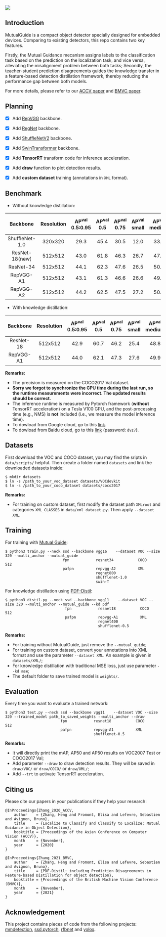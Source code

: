 <img align="center" src="https://github.com/zhangheng19931123/MutualGuide/blob/master/doc/mg.svg">

## Introduction
MutualGuide is a compact object detector specially designed for embedded devices. Comparing to existing detectors, this repo contains two key features. 

Firstly, the Mutual Guidance mecanism assigns labels to the classification task based on the prediction on the localization task, and vice versa, alleviating the misalignment problem between both tasks; Secondly, the teacher-student prediction disagreements guides the knowledge transfer in a feature-based detection distillation framework, thereby reducing the performance gap between both models.

For more details, please refer to our [ACCV paper](https://openaccess.thecvf.com/content/ACCV2020/html/Zhang_Localize_to_Classify_and_Classify_to_Localize_Mutual_Guidance_in_ACCV_2020_paper.html) and [BMVC paper](https://www.bmvc2021.com/).

## Planning
- [x] Add [RepVGG](https://arxiv.org/abs/2101.03697) backbone.
- [x] Add [RegNet](https://arxiv.org/abs/2003.13678) backbone.
- [x] Add [ShuffleNetV2](https://arxiv.org/abs/1807.11164) backbone.
- [x] Add [SwinTransformer](https://arxiv.org/abs/2103.14030) backbone.
- [x] Add **TensorRT** transform code for inference acceleration.
- [x] Add **draw** function to plot detection results.
- [x] Add **custom dataset** training (annotations in `XML` format).


## Benchmark

- Without knowledge distillation:


| **Backbone** | **Resolution** | **AP<sup>val**<br>0.5:0.95 | **AP<sup>val**<br>0.5 | **AP<sup>val**<br>0.75 | **AP<sup>val**<br>small | **AP<sup>val**<br>medium | **AP<sup>val**<br>large | **Speed V100**<br>(ms) |
|:------------:|:--------------:|:--------------------------:|:---------------------:|:----------------------:|:-----------------------:|:------------------------:|:-----------------------:|:----------------------:|
| ShuffleNet-1.0 | 320x320      | 29.3 | 45.4 | 30.5 | 12.0 | 33.2 | 43.9 | 8 |
| ResNet-18(new) | 512x512      | 43.0 | 61.8 | 46.3 | 26.7 | 47.9 | 56.4 | 12 |
| ResNet-34      | 512x512      | 44.1 | 62.3 | 47.6 | 26.5 | 50.2 | 58.3 | 16 |
| RepVGG-A1      | 512x512      | 43.1 | 61.3 | 46.6 | 26.6 | 49.3 | 55.9 | 12 |
| RepVGG-A2      | 512x512      | 44.2 | 62.5 | 47.5 | 27.2 | 50.3 | 57.2 | 18 |



- With knowledge distillation:

| **Backbone** | **Resolution** | **AP<sup>val**<br>0.5:0.95 | **AP<sup>val**<br>0.5 | **AP<sup>val**<br>0.75 | **AP<sup>val**<br>small | **AP<sup>val**<br>medium | **AP<sup>val**<br>large | **Speed V100**<br>(ms) |
|:------------:|:--------------:|:--------------------------:|:---------------------:|:----------------------:|:-----------------------:|:------------------------:|:-----------------------:|:----------------------:|
| ResNet-18      | 512x512      | 42.9 | 60.7 | 46.2 | 25.4 | 48.8 | 57.2 | 12 |
| RepVGG-A1      | 512x512      | 44.0 | 62.1 | 47.3 | 27.6 | 49.9 | 57.9 | 12 |

**Remarks:**

- The precision is measured on the COCO2017 Val dataset. 
- **Sorry we forgot to synchronize the GPU time during the last run, so the runtime measurements were incorrect. The updated results should be correct.**
- The inference runtime is measured by Pytorch framework (**without** TensorRT acceleration) on a Tesla V100 GPU, and the post-processing time (e.g., NMS) is **not** included (i.e., we measure the model inference time).
- To dowload from Google cloud, go to this [link](https://drive.google.com/drive/folders/1ZNfhY1Znvg7BBZV6qCTM3DCQLjTt7mgM?usp=sharing).
- To dowload from Baidu cloud, go to this [link](https://pan.baidu.com/s/1G9KbNmbwteiE4a2yb-JiXg) (password: `dvz7`).



## Datasets

First download the VOC and COCO dataset, you may find the sripts in `data/scripts/` helpful.
Then create a folder named `datasets` and link the downloaded datasets inside:

```Shell
$ mkdir datasets
$ ln -s /path_to_your_voc_dataset datasets/VOCdevkit
$ ln -s /path_to_your_coco_dataset datasets/coco2017
```
**Remarks:**

- For training on custom dataset, first modify the dataset path `XMLroot` and categories `XML_CLASSES` in `data/xml_dataset.py`. Then apply `--dataset XML`.

## Training

For training with [Mutual Guide](https://openaccess.thecvf.com/content/ACCV2020/html/Zhang_Localize_to_Classify_and_Classify_to_Localize_Mutual_Guidance_in_ACCV_2020_paper.html):
```Shell
$ python3 train.py --neck ssd --backbone vgg16    --dataset VOC --size 320 --multi_anchor --mutual_guide
                          fpn            resnet34           COCO       512
                          pafpn          repvgg-A2          XML
                                         regnet800
                                         shufflenet-1.0
                                         swin-T
```

For knowledge distillation using [PDF-Distil](https://www.bmvc2021.com/):
```Shell
$ python3 distil.py --neck ssd --backbone vgg11    --dataset VOC --size 320 --multi_anchor --mutual_guide --kd pdf
                           fpn            resnet18           COCO       512
                           pafpn          repvgg-A1          XML
                                          regnet400
                                          shufflenet-0.5
```

**Remarks:**

- For training without MutualGuide, just remove the `--mutual_guide`;
- For training on custom dataset, convert your annotations into XML format and use the parameter `--dataset XML`. An example is given in `datasets/XML/`;
- For knowledge distillation with traditional MSE loss, just use parameter `--kd mse`;
- The default folder to save trained model is `weights/`.

## Evaluation

Every time you want to evaluate a trained network:
```Shell
$ python3 test.py --neck ssd --backbone vgg11    --dataset VOC --size 320 --trained_model path_to_saved_weights --multi_anchor --draw
                         fpn            resnet18           COCO       512
                         pafpn          repvgg-A1          XML
                                        shufflenet-0.5
```

**Remarks:**

- It will directly print the mAP, AP50 and AP50 results on VOC2007 Test or COCO2017 Val;
- Add parameter `--draw` to draw detection results. They will be saved in `draw/VOC/` or `draw/COCO/` or `draw/XML/`;
- Add `--trt` to activate TensorRT acceleration.

## Citing us

Please cite our papers in your publications if they help your research:

    @InProceedings{Zhang_2020_ACCV,
        author    = {Zhang, Heng and Fromont, Elisa and Lefevre, Sebastien and Avignon, Bruno},
        title     = {Localize to Classify and Classify to Localize: Mutual Guidance in Object Detection},
        booktitle = {Proceedings of the Asian Conference on Computer Vision (ACCV)},
        month     = {November},
        year      = {2020}
    }

    @InProceedings{Zhang_2021_BMVC,
        author    = {Zhang, Heng and Fromont, Elisa and Lefevre, Sebastien and Avignon, Bruno},
        title     = {PDF-Distil: including Prediction Disagreements in Feature-based Distillation for object detection},
        booktitle = {Proceedings of the British Machine Vision Conference (BMVC)},
        month     = {November},
        year      = {2021}
    }

## Acknowledgement

This project contains pieces of code from the following projects: [mmdetection](https://github.com/open-mmlab/mmdetection), [ssd.pytorch](https://github.com/amdegroot/ssd.pytorch), [rfbnet](https://github.com/ruinmessi/RFBNet) and [yolox](https://github.com/Megvii-BaseDetection/YOLOX).
